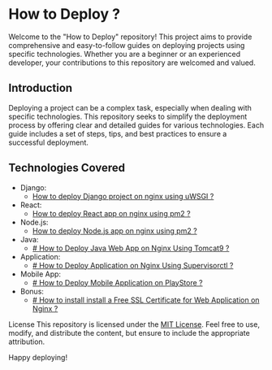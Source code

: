 # How to Deploy ?
Welcome to the "How to Deploy" repository! This project aims to provide comprehensive and easy-to-follow guides on deploying projects using specific technologies. Whether you are a beginner or an experienced developer, your contributions to this repository are welcomed and valued.

## Introduction
Deploying a project can be a complex task, especially when dealing with specific technologies. This repository seeks to simplify the deployment process by offering clear and detailed guides for various technologies. Each guide includes a set of steps, tips, and best practices to ensure a successful deployment.

## Technologies Covered
- Django:
    - [How to deploy Django project on nginx using uWSGI ?](https://github.com/kalculata/how-to-deploy/blob/main/django/on-nginx-using-uswgi.md)
- React:
    - [How to deploy React app on nginx using pm2 ?](https://github.com/kalculata/how-to-deploy/blob/main/react/on-nginx-using-pm2.md)
- Node.js:
    - [How to deploy Node.js app on nginx using pm2 ?](https://github.com/kalculata/how-to-deploy/blob/main/node/on-nginx-using-pm2.md)
- Java:
    - [# How to Deploy Java Web App on Nginx Using Tomcat9 ?](https://github.com/kalculata/how-to-deploy/blob/main/java/web-app-on-nginx-using-tomcat9.md)
- Application:
    - [# How to Deploy Application on Nginx Using Supervisorctl ?](https://github.com/kalculata/how-to-deploy/blob/main/application/on-nginx-using-supervisorctl.md)
- Mobile App:
    - [# How to Deploy Mobile Application on PlayStore ?](https://github.com/kalculata/how-to-deploy/blob/main/mobile-app/on-playstore.md)
- Bonus:
    - [# How to install install a Free SSL Certificate for Web Application on Nginx ?](https://github.com/kalculata/how-to-deploy/blob/main/mobile-app/on-playstore.md)

License
This repository is licensed under the [MIT License](). Feel free to use, modify, and distribute the content, but ensure to include the appropriate attribution.

Happy deploying!
